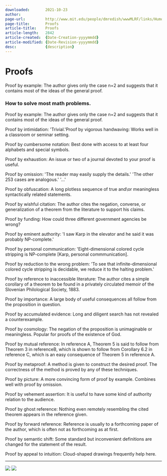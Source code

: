 ```yaml
---
downloaded:       2021-10-23
author:           
page-url:         http://www.mit.edu/people/dmredish/wwwMLRF/links/Humor/Math_Proofs.html
page-title:       Proofs
article-title:    Proofs
article-length:   2842
article-created:  {Date-Creation-yyyymmdd}
article-modified: {Date-Revision-yyyymmdd}
desc:             {description}
---
```

# Proofs

Proof by example:  The author gives only the case n=2 and suggests that it 
contains most  of the ideas of the general proof.
### How to solve most math problems.

Proof by example: The author gives only the case n=2 and suggests that it contains most of the ideas of the general proof.

Proof by intimidation: 'Trivial.'Proof by vigorous handwaving: Works well in a classroom or seminar setting.

Proof by cumbersome notation: Best done with access to at least four alphabets and special symbols.

Proof by exhaustion: An issue or two of a journal devoted to your proof is useful.

Proof by omission: 'The reader may easily supply the details.' 'The other 253 cases are analogous.' '...'

Proof by obfuscation: A long plotless sequence of true and\\or meaningless syntactically related statements.

Proof by wishful citation: The author cites the negation, converse, or generalization of a theorem from the literature to support his claims.

Proof by funding: How could three different government agencies be wrong?

Proof by eminent authority: 'I saw Karp in the elevator and he said it was probably NP-complete.'

Proof by personal communication: 'Eight-dimensional colored cycle stripping is NP-complete \[Karp, personal commmunication\].

Proof by reduction to the wrong problem: 'To see that infinite-dimensional colored cycle stripping is decidable, we reduce it to the halting problem.'

Proof by reference to inaccessible literature: The author cites a simple corollary of a theorem to be found in a privately circulated memoir of the Slovenian Philological Society, 1883.

Proof by importance: A large body of useful consequences all follow from the proposition in question.

Proof by accumulated evidence: Long and diligent search has not revealed a counterexample.

Proof by cosmology: The negation of the proposition is unimaginable or meaningless. Popular for proofs of the existence of God.

Proof by mutual reference: In reference A, Theorem 5 is said to follow from Theorem 3 in referenceB, which is shown to follow from Corollary 6.2 in reference C, which is an easy consequence of Theorem 5 in reference A.

Proof by metaproof: A method is given to construct the desired proof. The correctness of the method is proved by any of these techniques.

Proof by picture: A more convincing form of proof by example. Combines well with proof by omission.

Proof by vehement assertion: It is useful to have some kind of authority relation to the audience.

Proof by ghost reference: Nothing even remotely resembling the cited theorem appears in the reference given.

Proof by forward reference: Reference is usually to a forthcoming paper of the author, which is often not as forthcoming as at first.

Proof by semantic shift: Some standard but inconvenient definitions are changed for the statement of the result.

Proof by appeal to intuition: Cloud-shaped drawings frequently help here.

---

[![](http://www.mit.edu/people/dmredish/wwwMLRF/links/Humor/Previous.gif)][1] [![](http://www.mit.edu/people/dmredish/wwwMLRF/links/Humor/Home.gif)][2]

[1]: http://www.mit.edu:8001/people/dmredish/wwwMLRF/links/Humor/humor.html
[2]: http://www.mit.edu:8001/people/fripp/home.html
